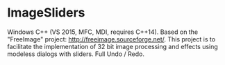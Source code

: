 # ImageSliders
Windows C++ (VS 2015, MFC, MDI, requires C++14).
Based on the "FreeImage" project:  http://freeimage.sourceforge.net/. 
This project is to facilitate the implementation of 32 bit image processing and effects using modeless dialogs with sliders. 
Full Undo / Redo.


